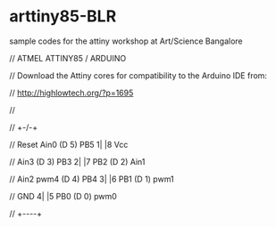 # arttiny85-BLR
sample codes for the attiny workshop at Art/Science Bangalore

// ATMEL ATTINY85 / ARDUINO

// Download the Attiny cores for compatibility to the Arduino IDE from:

// http://highlowtech.org/?p=1695

//

//                        +-\/-+

//  Reset Ain0 (D 5) PB5 1|    |8  Vcc

//        Ain3 (D 3) PB3 2|    |7  PB2 (D 2) Ain1

//   Ain2 pwm4 (D 4) PB4 3|    |6  PB1 (D 1) pwm1

//                   GND 4|    |5  PB0 (D 0) pwm0

//                        +----+

